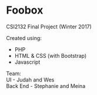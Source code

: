 # Foobox 
CSI2132 Final Project (Winter 2017)

Created using:
<ul>
<li>PHP</li>
<li>HTML & CSS (with Bootstrap)</li>
<li>Javascript</li>
</ul>

Team:<br>
UI - Judah and Wes<br>
Back End - Stephanie and Meina<br>
